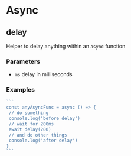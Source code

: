 # Async

<!-- Generated by documentation.js. Update this documentation by updating the source code. -->

## delay

Helper to delay anything within an `async` function

### Parameters

-   `ms`  delay in milliseconds

### Examples

````javascript
```
const anyAsyncFunc = async () => {
 // do something
 console.log('before delay')
 // wait for 200ms
 await delay(200)
 // and do other things
 console.log('after delay')
}
```
````
